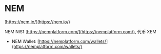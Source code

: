# NEM

[https://nem.io/](https://nem.io/)

NEM NIS1 [https://nemplatform.com/](https://nemplatform.com/), 代币 XEM

* NEM Wallet: [https://nemplatform.com/wallets/](https://nemplatform.com/wallets/)

